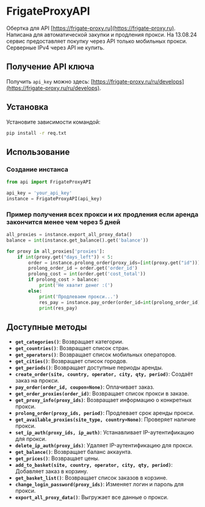 
# FrigateProxyAPI

Обертка для API [https://frigate-proxy.ru](https://frigate-proxy.ru). Написана для автоматической закупки и продления прокси. На 13.08.24 сервис предоставляет покупку через API только мобильных прокси. Серверные IPv4 через API не купить.

## Получение API ключа

Получить `api_key` можно здесь: [https://frigate-proxy.ru/ru/develops](https://frigate-proxy.ru/ru/develops).

## Установка

Установите зависимости командой:

```bash
pip install -r req.txt
```

## Использование

### Создание инстанса

```python
from api import FrigateProxyAPI

api_key = 'your_api_key'
instance = FrigateProxyAPI(api_key)
```

### Пример получения всех прокси и их продления если аренда закончится менее чем через 5 дней

```python
all_proxies = instance.export_all_proxy_data()
balance = int(instance.get_balance().get('balance'))

for proxy in all_proxies['proxies']:
    if int(proxy.get("days_left")) < 5:
        order = instance.prolong_order(proxy_ids=[int(proxy.get("id"))], period=4)
        prolong_order_id = order.get('order_id')
        prolong_cost = int(order.get('cost_total'))
        if prolong_cost > balance:
            print('Не хватит денег :(')
        else:
            print('Продлеваем прокси...')
            res_pay = instance.pay_order(order_id=int(prolong_order_id))
            print(res_pay)
```

## Доступные методы

- **`get_categories()`**: Возвращает категории.
- **`get_countries()`**: Возвращает список стран.
- **`get_operators()`**: Возвращает список мобильных операторов.
- **`get_cities()`**: Возвращает список городов.
- **`get_periods()`**: Возвращает доступные периоды аренды.
- **`create_order(site, country, operator, city, qty, period)`**: Создаёт заказ на прокси.
- **`pay_order(order_id, coupon=None)`**: Оплачивает заказ.
- **`get_order_proxies(order_id)`**: Возвращает список прокси в заказе.
- **`get_proxy_info(proxy_ids)`**: Возвращает информацию о конкретных прокси.
- **`prolong_order(proxy_ids, period)`**: Продлевает срок аренды прокси.
- **`get_available_proxies(site_type, country=None)`**: Проверяет наличие прокси.
- **`set_ip_auth(proxy_ids, ip_auth)`**: Устанавливает IP-аутентификацию для прокси.
- **`delete_ip_auth(proxy_ids)`**: Удаляет IP-аутентификацию для прокси.
- **`get_balance()`**: Возвращает баланс аккаунта.
- **`get_prices()`**: Возвращает цены.
- **`add_to_basket(site, country, operator, city, qty, period)`**: Добавляет заказ в корзину.
- **`get_basket_list()`**: Возвращает список заказов в корзине.
- **`change_login_password(proxy_ids)`**: Изменяет логин и пароль для прокси.
- **`export_all_proxy_data()`**: Выгружает все данные о прокси.
